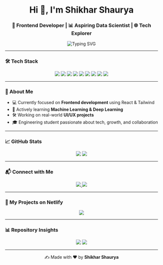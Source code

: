 <h1 align="center">Hi 👋, I'm Shikhar Shaurya</h1>
<h3 align="center">🚀 Frontend Developer | 📊 Aspiring Data Scientist | 🌐 Tech Explorer</h3>

<p align="center">
  <img src="https://readme-typing-svg.herokuapp.com?font=Fira+Code&weight=500&size=22&pause=1000&center=true&vCenter=true&multiline=true&width=500&height=60&lines=Code.+Create.+Repeat.;Frontend+Dev+🖥️+%2B+ML+Learner+🤖;Always+Building%2C+Always+Learning+💡" alt="Typing SVG" />
</p>

---

### 🛠️ Tech Stack

<p align="center">
  <img src="https://img.shields.io/badge/HTML5-E34F26?style=for-the-badge&logo=html5&logoColor=white" />
  <img src="https://img.shields.io/badge/CSS3-1572B6?style=for-the-badge&logo=css3&logoColor=white" />
  <img src="https://img.shields.io/badge/JavaScript-F7DF1E?style=for-the-badge&logo=javascript&logoColor=black" />
  <img src="https://img.shields.io/badge/React-20232A?style=for-the-badge&logo=react&logoColor=61DAFB" />
  <img src="https://img.shields.io/badge/Tailwind_CSS-38B2AC?style=for-the-badge&logo=tailwind-css&logoColor=white" />
  <img src="https://img.shields.io/badge/Python-3776AB?style=for-the-badge&logo=python&logoColor=white" />
  <img src="https://img.shields.io/badge/NumPy-013243?style=for-the-badge&logo=numpy&logoColor=white" />
  <img src="https://img.shields.io/badge/Pandas-150458?style=for-the-badge&logo=pandas&logoColor=white" />
  <img src="https://img.shields.io/badge/Scikit_Learn-F7931E?style=for-the-badge&logo=scikit-learn&logoColor=white" />
</p>

---

### 🚀 About Me

- 💻 Currently focused on **Frontend development** using React & Tailwind  
- 🤖 Actively learning **Machine Learning & Deep Learning**  
- 🛠️ Working on real-world **UI/UX projects**  
- 🎓 Engineering student passionate about tech, growth, and collaboration

---

### 📈 GitHub Stats

<p align="center">
  <img src="https://github-readme-stats.vercel.app/api?username=ShauryaRajput2005&show_icons=true&theme=tokyonight" />
  <img src="https://github-readme-stats.vercel.app/api/top-langs/?username=ShauryaRajput2005&layout=compact&theme=tokyonight" />
</p>

---

### 📬 Connect with Me

<p align="center">
  <a href="https://github.com/ShauryaRajput2005" target="_blank">
    <img src="https://img.shields.io/badge/GitHub-ShauryaRajput2005-181717?style=for-the-badge&logo=github" />
  </a>
  <a href="https://www.linkedin.com/in/shikhar-shaurya25" target="_blank">
    <img src="https://img.shields.io/badge/LinkedIn-Shikhar%20Shaurya-blue?style=for-the-badge&logo=linkedin" />
  </a>
</p>

---

### 🔗 My Projects on Netlify

<p align="center">
  <a href="https://app.netlify.com/teams/shauryarajput2005/projects" target="_blank">
    <img src="https://img.shields.io/netlify/9465aa8c-e9b7-4fd5-b2a7-35c0e2a9e88d?label=Netlify&logo=netlify&color=00C7B7&style=for-the-badge" />
  </a>
</p>

---

### 📊 Repository Insights

<p align="center">
  <img src="https://img.shields.io/github/last-commit/ShauryaRajput2005/Devslane?color=green&style=for-the-badge" />
  <img src="https://img.shields.io/github/repo-size/ShauryaRajput2005/Devslane?style=for-the-badge" />
</p>

---

<p align="center">✍️ Made with ❤️ by <strong>Shikhar Shaurya</strong></p>
